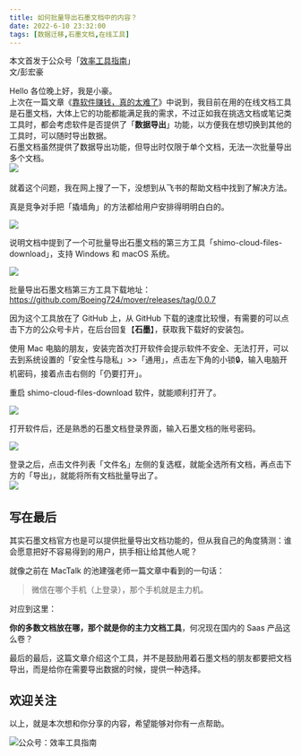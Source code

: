```yaml
---
title: 如何批量导出石墨文档中的内容？                                    
date: 2022-6-10 23:32:00                 
tags: [数据迁移,石墨文档,在线工具]                                                               
---        
```


本文首发于公众号「[效率工具指南](https://mp.weixin.qq.com/s/sNHowZTLXMaLzLhWcZ9zKw)」      
文/彭宏豪      

​Hello 各位晚上好，我是小豪。   
​
​上次在一篇文章《[靠软件赚钱，真的太难了](https://mp.weixin.qq.com/s?__biz=MzAxMjY0NTY5OA==&mid=2649920061&idx=1&sn=8ea5550e1b0155f53361585d61f68ed2&chksm=83a89610b4df1f06bb6d30aaea13481470df27d40ab2e81f751a336c9216b10019eedc87149e&token=1993509468&lang=zh_CN#rd)》中说到，我目前在用的在线文档工具是石墨文档，大体上它的功能都能满足我的需求，不过正如我在挑选文档或笔记类工具时，都会考虑软件是否提供了「**数据导出**」功能，以方便我在想切换到其他的工具时，可以随时导出数据。     
​
​石墨文档虽然提供了数据导出功能，但导出时仅限于单个文档，无法一次批量导出多个文档。   
​
​![](https://article-picbed-1302715071.cos.ap-guangzhou.myqcloud.com/2022/06/10/16548707584267.jpg)

就着这个问题，我在网上搜了一下，没想到从飞书的帮助文档中找到了解决方法。  

真是竞争对手把「撬墙角」的方法都给用户安排得明明白白的。             

![](https://article-picbed-1302715071.cos.ap-guangzhou.myqcloud.com/2022/06/10/16548720986290.jpg)

说明文档中提到了一个可批量导出石墨文档的第三方工具「shimo-cloud-files-download」，支持 Windows 和 macOS 系统。        

![](https://article-picbed-1302715071.cos.ap-guangzhou.myqcloud.com/2022/06/10/16548722867762.jpg)

批量导出石墨文档第三方工具下载地址：        
https://github.com/Boeing724/mover/releases/tag/0.0.7    

因为这个工具放在了 GitHub 上，从 GitHub 下载的速度比较慢，有需要的可以点击下方的公众号卡片，在后台回复【**石墨**】，获取我下载好的安装包。   


使用 Mac 电脑的朋友，安装完首次打开软件会提示软件不安全、无法打开，可以去到系统设置的「安全性与隐私」>>「通用」，点击左下角的小锁🔒，输入电脑开机密码，接着点击右侧的「仍要打开」。  

重启 shimo-cloud-files-download 软件，就能顺利打开了。   


![](https://article-picbed-1302715071.cos.ap-guangzhou.myqcloud.com/2022/06/10/16548719576841.jpg)

打开软件后，还是熟悉的石墨文档登录界面，输入石墨文档的账号密码。   

![](https://article-picbed-1302715071.cos.ap-guangzhou.myqcloud.com/2022/06/10/16548731425196.jpg)

​登录之后，点击文件列表「文件名」左侧的复选框，就能全选所有文档，再点击下方的「导出」，就能将所有文档批量导出了。      
​
​![](https://article-picbed-1302715071.cos.ap-guangzhou.myqcloud.com/2022/06/10/16548732706427.jpg)

## 写在最后  

其实石墨文档官方也是可以提供批量导出文档功能的，但从我自己的角度猜测：谁会愿意把好不容易得到的用户，拱手相让给其他人呢？   

就像之前在 MacTalk 的池建强老师一篇文章中看到的一句话：  

> 微信在哪个手机（上登录），那个手机就是主力机。   

对应到这里：  

**你的多数文档放在哪，那个就是你的主力文档工具**，何况现在国内的 Saas 产品这么卷？     


最后的最后，这篇文章介绍这个工具，并不是鼓励用着石墨文档的朋友都要把文档导出，而是给你在需要导出数据的时候，提供一种选择。      


## 欢迎关注     

以上，就是本次想和你分享的内容，希望能够对你有一点帮助。     

![公众号：效率工具指南](https://article-picbed-1302715071.cos.ap-guangzhou.myqcloud.com/2021/05/28/gong-zhong-hao-wei-bu-er-wei-ma-dailogo.png)     